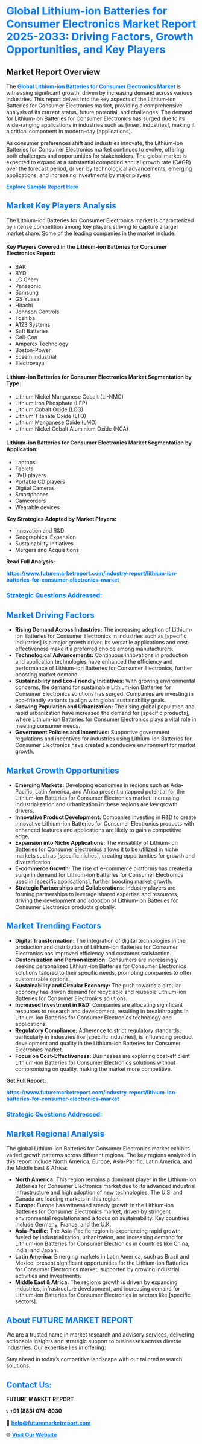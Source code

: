 <h1 style="color: #007BFF;">Global Lithium-ion Batteries for Consumer Electronics Market Report 2025-2033: Driving Factors, Growth Opportunities, and Key Players</h1>

<section id="overview">
<h2>Market Report Overview</h2>
<p>The <a href="https://www.futuremarketreport.com/industry-report/lithium-ion-batteries-for-consumer-electronics-market" style="color: #007BFF; text-decoration: none;"><strong>Global Lithium-ion Batteries for Consumer Electronics Market</strong></a> is witnessing significant growth, driven by increasing demand across various industries. This report delves into the key aspects of the Lithium-ion Batteries for Consumer Electronics market, providing a comprehensive analysis of its current status, future potential, and challenges. The demand for Lithium-ion Batteries for Consumer Electronics has surged due to its wide-ranging applications in industries such as [insert industries], making it a critical component in modern-day [applications].</p>
<p>As consumer preferences shift and industries innovate, the Lithium-ion Batteries for Consumer Electronics market continues to evolve, offering both challenges and opportunities for stakeholders. The global market is expected to expand at a substantial compound annual growth rate (CAGR) over the forecast period, driven by technological advancements, emerging applications, and increasing investments by major players.</p>
</section>

<section id="overview">
<p><a href="https://www.futuremarketreport.com/request-sample/reportId=92486" style="color: #007BFF; text-decoration: none;"><strong>Explore Sample Report Here</strong></a></p>
</section>

<section id="key-players">
<h2 style="color: #007BFF;">Market Key Players Analysis</h2>
<p>The Lithium-ion Batteries for Consumer Electronics market is characterized by intense competition among key players striving to capture a larger market share. Some of the leading companies in the market include:</p>
<h4>Key Players Covered in the Lithium-ion Batteries for Consumer Electronics Report:</h4>
<ul><li>BAK</li><li>BYD</li><li>LG Chem</li><li>Panasonic</li><li>Samsung</li><li>GS Yuasa</li><li>Hitachi</li><li>Johnson Controls</li><li>Toshiba</li><li>A123 Systems</li><li>Saft Batteries</li><li>Cell-Con</li><li>Amperex Technology</li><li>Boston-Power</li><li>Ecsem Industrial</li><li>Electrovaya</li></ul>
<h4>Lithium-ion Batteries for Consumer Electronics Market Segmentation by Type:</h4>
<ul><li>Lithium Nickel Manganese Cobalt (LI-NMC)</li><li>Lithium Iron Phosphate (LFP)</li><li>Lithium Cobalt Oxide (LCO)</li><li>Lithium Titanate Oxide (LTO)</li><li>Lithium Manganese Oxide (LMO)</li><li>Lithium Nickel Cobalt Aluminium Oxide (NCA)</li></ul>

<h4>Lithium-ion Batteries for Consumer Electronics Market Segmentation by Application:</h4>
<ul><li>Laptops</li><li>Tablets</li><li>DVD players</li><li>Portable CD players</li><li>Digital Cameras</li><li>Smartphones</li><li>Camcorders</li><li>Wearable devices</li></ul>
<p><strong>Key Strategies Adopted by Market Players:</strong></p>
<ul>
<li>Innovation and R&D</li>
<li>Geographical Expansion</li>
<li>Sustainability Initiatives</li>
<li>Mergers and Acquisitions</li>
</ul>
</section>

<section>
<p><strong>Read Full Analysis: </strong></p><a href="https://www.futuremarketreport.com/industry-report/lithium-ion-batteries-for-consumer-electronics-market" style="color: #007BFF; text-decoration: none;"><strong>https://www.futuremarketreport.com/industry-report/lithium-ion-batteries-for-consumer-electronics-market</strong></a>
<h3 style="color: #007BFF;">Strategic Questions Addressed:</h3>
</section>

<section id="driving-factors">
<h2 style="color: #007BFF;">Market Driving Factors</h2>
<ul>
<li><strong>Rising Demand Across Industries:</strong> The increasing adoption of Lithium-ion Batteries for Consumer Electronics in industries such as [specific industries] is a major growth driver. Its versatile applications and cost-effectiveness make it a preferred choice among manufacturers.</li>
<li><strong>Technological Advancements:</strong> Continuous innovations in production and application technologies have enhanced the efficiency and performance of Lithium-ion Batteries for Consumer Electronics, further boosting market demand.</li>
<li><strong>Sustainability and Eco-Friendly Initiatives:</strong> With growing environmental concerns, the demand for sustainable Lithium-ion Batteries for Consumer Electronics solutions has surged. Companies are investing in eco-friendly variants to align with global sustainability goals.</li>
<li><strong>Growing Population and Urbanization:</strong> The rising global population and rapid urbanization have increased the demand for [specific products], where Lithium-ion Batteries for Consumer Electronics plays a vital role in meeting consumer needs.</li>
<li><strong>Government Policies and Incentives:</strong> Supportive government regulations and incentives for industries using Lithium-ion Batteries for Consumer Electronics have created a conducive environment for market growth.</li>
</ul>
</section>

<section id="growth-opportunities">
<h2 style="color: #007BFF;">Market Growth Opportunities</h2>
<ul>
<li><strong>Emerging Markets:</strong> Developing economies in regions such as Asia-Pacific, Latin America, and Africa present untapped potential for the Lithium-ion Batteries for Consumer Electronics market. Increasing industrialization and urbanization in these regions are key growth drivers.</li>
<li><strong>Innovative Product Development:</strong> Companies investing in R&D to create innovative Lithium-ion Batteries for Consumer Electronics products with enhanced features and applications are likely to gain a competitive edge.</li>
<li><strong>Expansion into Niche Applications:</strong> The versatility of Lithium-ion Batteries for Consumer Electronics allows it to be utilized in niche markets such as [specific niches], creating opportunities for growth and diversification.</li>
<li><strong>E-commerce Growth:</strong> The rise of e-commerce platforms has created a surge in demand for Lithium-ion Batteries for Consumer Electronics used in [specific applications], further boosting market growth.</li>
<li><strong>Strategic Partnerships and Collaborations:</strong> Industry players are forming partnerships to leverage shared expertise and resources, driving the development and adoption of Lithium-ion Batteries for Consumer Electronics products globally.</li>
</ul>
</section>

<section id="trending-factors">
<h2 style="color: #007BFF;">Market Trending Factors</h2>
<ul>
<li><strong>Digital Transformation:</strong> The integration of digital technologies in the production and distribution of Lithium-ion Batteries for Consumer Electronics has improved efficiency and customer satisfaction.</li>
<li><strong>Customization and Personalization:</strong> Consumers are increasingly seeking personalized Lithium-ion Batteries for Consumer Electronics solutions tailored to their specific needs, prompting companies to offer customizable options.</li>
<li><strong>Sustainability and Circular Economy:</strong> The push towards a circular economy has driven demand for recyclable and reusable Lithium-ion Batteries for Consumer Electronics solutions.</li>
<li><strong>Increased Investment in R&D:</strong> Companies are allocating significant resources to research and development, resulting in breakthroughs in Lithium-ion Batteries for Consumer Electronics technology and applications.</li>
<li><strong>Regulatory Compliance:</strong> Adherence to strict regulatory standards, particularly in industries like [specific industries], is influencing product development and quality in the Lithium-ion Batteries for Consumer Electronics market.</li>
<li><strong>Focus on Cost-Effectiveness:</strong> Businesses are exploring cost-efficient Lithium-ion Batteries for Consumer Electronics solutions without compromising on quality, making the market more competitive.</li>
</ul>
</section>

<section>
<p><strong>Get Full Report: </strong></p><a href="https://www.futuremarketreport.com/industry-report/lithium-ion-batteries-for-consumer-electronics-market" style="color: #007BFF; text-decoration: none;"><strong>https://www.futuremarketreport.com/industry-report/lithium-ion-batteries-for-consumer-electronics-market</strong></a>
<h3 style="color: #007BFF;">Strategic Questions Addressed:</h3>
</section>


<section id="regional-analysis">
<h2 style="color: #007BFF;">Market Regional Analysis</h2>
<p>The global Lithium-ion Batteries for Consumer Electronics market exhibits varied growth patterns across different regions. The key regions analyzed in this report include North America, Europe, Asia-Pacific, Latin America, and the Middle East & Africa:</p>
<ul>
<li><strong>North America:</strong> This region remains a dominant player in the Lithium-ion Batteries for Consumer Electronics market due to its advanced industrial infrastructure and high adoption of new technologies. The U.S. and Canada are leading markets in this region.</li>
<li><strong>Europe:</strong> Europe has witnessed steady growth in the Lithium-ion Batteries for Consumer Electronics market, driven by stringent environmental regulations and a focus on sustainability. Key countries include Germany, France, and the U.K.</li>
<li><strong>Asia-Pacific:</strong> The Asia-Pacific region is experiencing rapid growth, fueled by industrialization, urbanization, and increasing demand for Lithium-ion Batteries for Consumer Electronics in countries like China, India, and Japan.</li>
<li><strong>Latin America:</strong> Emerging markets in Latin America, such as Brazil and Mexico, present significant opportunities for the Lithium-ion Batteries for Consumer Electronics market, supported by growing industrial activities and investments.</li>
<li><strong>Middle East & Africa:</strong> The region’s growth is driven by expanding industries, infrastructure development, and increasing demand for Lithium-ion Batteries for Consumer Electronics in sectors like [specific sectors].</li>
</ul>
</section>

<footer>
<h2 style="color: #007BFF;">About FUTURE MARKET REPORT</h2>
<p>We are a trusted name in market research and advisory services, delivering actionable insights and strategic support to businesses across diverse industries. Our expertise lies in offering:</p>

<p>Stay ahead in today’s competitive landscape with our tailored research solutions.</p>

<h2 style="color: #007BFF;">Contact Us:</h2>
<p><strong>FUTURE MARKET REPORT</strong></p>
<p>📞 <strong>+91 (883) 074-8030</strong></p>
<p>📧 <strong><a href="mailto:help@futuremarketreport.com" style="color: #007BFF;">help@futuremarketreport.com</a></strong></p>
<p>🌐 <strong><a href="https://www.futuremarketreport.com/" style="color: #007BFF;">Visit Our Website</a></strong></p>
</footer>